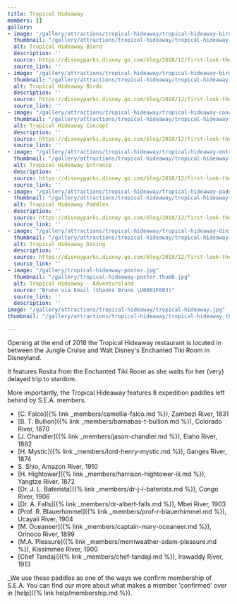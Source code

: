```yaml
---
title: Tropical Hideaway
members: []
gallery:
- image: "/gallery/attractions/tropical-hideaway/tropical-hideaway-bird.jpg"
  thumbnail: "/gallery/attractions/tropical-hideaway/tropical-hideaway-bird.thumb.jpg"
  alt: Tropical Hideaway Biord
  description: ''
  source: https://disneyparks.disney.go.com/blog/2018/12/first-look-the-tropical-hideaway-at-disneyland-park/
  source_link: ''
- image: "/gallery/attractions/tropical-hideaway/tropical-hideaway-birds.jpg"
  thumbnail: "/gallery/attractions/tropical-hideaway/tropical-hideaway-birds.thumb.jpg"
  alt: Tropical Hideaway Birds
  description: ''
  source: https://disneyparks.disney.go.com/blog/2018/12/first-look-the-tropical-hideaway-at-disneyland-park/
  source_link: ''
- image: "/gallery/attractions/tropical-hideaway/tropical-hideaway-concept.jpg"
  thumbnail: "/gallery/attractions/tropical-hideaway/tropical-hideaway-concept.thumb.jpg"
  alt: Tropical Hideaway Concept
  description: ''
  source: https://disneyparks.disney.go.com/blog/2018/12/first-look-the-tropical-hideaway-at-disneyland-park/
  source_link: ''
- image: "/gallery/attractions/tropical-hideaway/tropical-hideaway-entrance.jpg"
  thumbnail: "/gallery/attractions/tropical-hideaway/tropical-hideaway-entrance.thumb.jpg"
  alt: Tropical Hideaway Entrance
  description: ''
  source: https://disneyparks.disney.go.com/blog/2018/12/first-look-the-tropical-hideaway-at-disneyland-park/
  source_link: ''
- image: "/gallery/attractions/tropical-hideaway/tropical-hideaway-paddles.jpg"
  thumbnail: "/gallery/attractions/tropical-hideaway/tropical-hideaway-paddles.thumb.jpg"
  alt: Tropical Hideaway Paddles
  description: ''
  source: https://disneyparks.disney.go.com/blog/2018/12/first-look-the-tropical-hideaway-at-disneyland-park/
  source_link: ''
- image: "/gallery/attractions/tropical-hideaway/tropical-hideaway-dining.jpg"
  thumbnail: "/gallery/attractions/tropical-hideaway/tropical-hideaway-dining.thumb.jpg"
  alt: Tropical Hideaway Dining
  description: ''
  source: https://disneyparks.disney.go.com/blog/2018/12/first-look-the-tropical-hideaway-at-disneyland-park/
  source_link: ''
- image: "/gallery/tropical-hideaway-poster.jpg"
  thumbnail: "/gallery/tropical-hideaway-poster.thumb.jpg"
  alt: Tropical Hideaway - Adventureland
  source: "Bruno via Email (thanks Bruno \U0001F603)"
  source_link: ''
  description: ''
image: "/gallery/attractions/tropical-hideaway/tropical-hideaway.jpg"
thumbnail: "/gallery/attractions/tropical-hideaway/tropical-hideaway.thumb.jpg"

---
```

Opening at the end of 2018 the Tropical Hideaway restaurant is located in between the Jungle Cruise and Walt Disney's Enchanted Tiki Room in Disneyland.

It features Rosita from the Enchanted Tiki Room as she waits for her (very) delayed trip to stardom.

More importantly, the Tropical Hideaway features 8 expedition paddles left behind by S.E.A. members.

* [C. Falco]({% link _members/camellia-falco.md %}), Zambezi River, 1831
* [B. T. Bullion]({% link _members/barnabas-t-bullion.md %}), Colorado River, 1870
* [J. Chandler]({% link _members/jason-chandler.md %}), Elaho River, 1882
* [H. Mystic]({% link _members/lord-henry-mystic.md %}), Ganges River, 1874
* S. Shio, Amazon River, 1910
* [H. Hightower]({% link _members/harrison-hightower-iii.md %}), Yangtze River, 1872
* [Dr. J. L. Baterista]({% link _members/dr-j-l-baterista.md %}), Congo River, 1906
* [Dr. A. Falls]({% link _members/dr-albert-falls.md %}), Mbei River, 1903
* [Prof. R. Blauerhimmel]({% link _members/prof-r-blauerhimmel.md %}), Ucayali River, 1904
* [M. Oceaneer]({% link _members/captain-mary-oceaneer.md %}), Orinoco River, 1899
* [M.A. Pleasure]({% link _members/merriweather-adam-pleasure.md %}), Kissimmee River, 1900
* [Chef Tandaji]({% link _members/chef-tandaji.md %}), Irawaddy River, 1913

_We use these paddles as one of the ways we confirm membership of S.E.A. You can find our more about what makes a member 'confirmed' over in [help]({% link help/membership.md %}).
